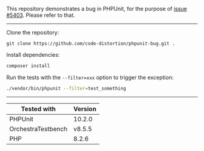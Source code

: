 This repository demonstrates a bug in PHPUnit, for the purpose of [issue #5403](https://github.com/sebastianbergmann/phpunit/issues/5403). Please refer to that.

---

Clone the repository:

```
git clone https://github.com/code-distortion/phpunit-bug.git .
```

Install dependencies:

``` bash
composer install
```

Run the tests with the `--filter=xxx` option to trigger the exception:

``` bash
./vendor/bin/phpunit --filter=test_something
```

---

| Tested with        | Version |
|--------------------|---------|
| PHPUnit            | 10.2.0  |
| OrchestraTestbench | v8.5.5  |
| PHP                | 8.2.6   |
